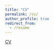 ```yaml
---
title: "CV"
permalink: /cv/
author_profile: true
redirect_from:
  - /resume
---
```


[CV](/files/CV.pdf)
